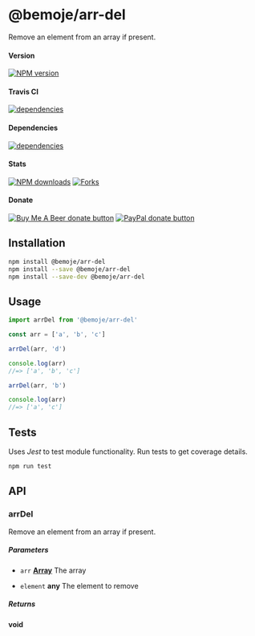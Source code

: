 # @bemoje/arr-del

Remove an element from an array if present.

#### Version

<span><a href="https://npmjs.org/@bemoje/arr-del" title="View this project on NPM"><img src="https://img.shields.io/npm/v/@bemoje/arr-del" alt="NPM version" /></a></span>

#### Travis CI

<span><a href="https://npmjs.org/@bemoje/arr-del" title="View this project on NPM"><img src="https://travis-ci.org/bemoje/bemoje-arr-del.svg?branch=master" alt="dependencies" /></a></span>

#### Dependencies

<span><a href="https://npmjs.org/@bemoje/arr-del" title="View this project on NPM"><img src="https://david-dm.org/bemoje/bemoje-arr-del.svg" alt="dependencies" /></a></span>

#### Stats

<span><a href="https://npmjs.org/@bemoje/arr-del" title="View this project on NPM"><img src="https://img.shields.io/npm/dt/@bemoje/arr-del" alt="NPM downloads" /></a></span>
<span><a href="https://github.com/bemoje/bemoje-arr-del/fork" title="Fork this project"><img src="https://img.shields.io/github/forks/bemoje/bemoje-arr-del" alt="Forks" /></a></span>

#### Donate

<span><a href="https://www.buymeacoffee.com/bemoje" title="Donate to this project using Buy Me A Beer"><img src="https://img.shields.io/badge/buy%20me%20a%20coffee-donate-yellow.svg?label=Buy me a beer!" alt="Buy Me A Beer donate button" /></a></span>
<span><a href="https://paypal.me/forstaaloen" title="Donate to this project using Paypal"><img src="https://img.shields.io/badge/paypal-donate-yellow.svg?label=PayPal" alt="PayPal donate button" /></a></span>

## Installation

```sh
npm install @bemoje/arr-del
npm install --save @bemoje/arr-del
npm install --save-dev @bemoje/arr-del
```

## Usage

```javascript
import arrDel from '@bemoje/arr-del'

const arr = ['a', 'b', 'c']

arrDel(arr, 'd')

console.log(arr)
//=> ['a', 'b', 'c']

arrDel(arr, 'b')

console.log(arr)
//=> ['a', 'c']

```


## Tests
Uses *Jest* to test module functionality. Run tests to get coverage details.

```bash
npm run test
```

## API
### arrDel

Remove an element from an array if present.

##### Parameters

-   `arr` **[Array][3]** The array

-   `element` **any** The element to remove

##### Returns
**void** 

[1]: #arrdel

[2]: #parameters

[3]: https://developer.mozilla.org/docs/Web/JavaScript/Reference/Global_Objects/Array